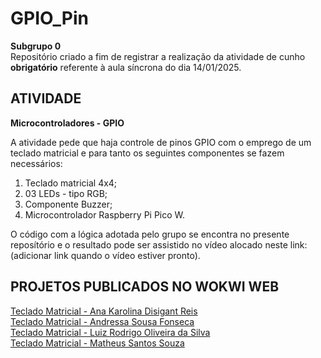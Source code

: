 # GPIO_Pin

__Subgrupo 0__<br>
Repositório criado a fim de registrar a realização da atividade de cunho __obrigatório__ referente à aula síncrona do dia 14/01/2025.

## ATIVIDADE 
__Microcontroladores - GPIO__<br>

A atividade pede que haja controle de pinos GPIO com o emprego de um teclado matricial e para tanto os seguintes componentes se fazem necessários:

1) Teclado matricial 4x4;
2) 03 LEDs - tipo RGB;
3) Componente Buzzer;
4) Microcontrolador Raspberry Pi Pico W.

O código com a lógica adotada pelo grupo se encontra no presente reposítório e o resultado pode ser assistido no vídeo alocado neste link: (adicionar link quando o vídeo estiver pronto).

## PROJETOS PUBLICADOS NO WOKWI WEB

[Teclado Matricial - Ana Karolina Disigant Reis](https://wokwi.com/projects/420523283314492417)<br>
[Teclado Matricial - Andressa Sousa Fonseca](https://wokwi.com/projects/420513649334097921)<br>
[Teclado Matricial - Luiz Rodrigo Oliveira da Silva](https://wokwi.com/projects/420521267008450561)<br>
[Teclado Matricial -  Matheus Santos Souza](https://wokwi.com/projects/420371965130407937)
